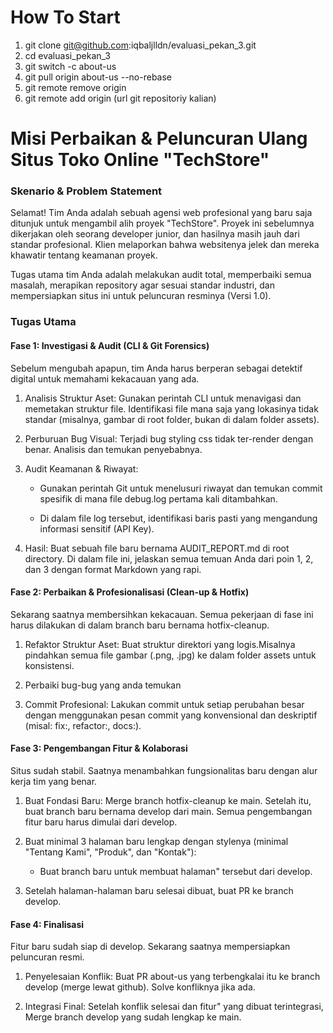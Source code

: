 # How To Start #
1. git clone git@github.com:iqbaljlldn/evaluasi_pekan_3.git
2. cd evaluasi_pekan_3
3. git switch -c about-us
4. git pull origin about-us --no-rebase
5. git remote remove origin
6. git remote add origin (url git repositoriy kalian)

# Misi Perbaikan & Peluncuran Ulang Situs Toko Online "TechStore"

### Skenario & Problem Statement

Selamat! Tim Anda adalah sebuah agensi web profesional yang baru saja ditunjuk untuk mengambil alih proyek "TechStore". Proyek ini sebelumnya dikerjakan oleh seorang developer junior, dan hasilnya masih jauh dari standar profesional. Klien melaporkan bahwa websitenya jelek dan mereka khawatir tentang keamanan proyek.

Tugas utama tim Anda adalah melakukan audit total, memperbaiki semua masalah, merapikan repository agar sesuai standar industri, dan mempersiapkan situs ini untuk peluncuran resminya (Versi 1.0).

### Tugas Utama
#### Fase 1: Investigasi & Audit (CLI & Git Forensics)

Sebelum mengubah apapun, tim Anda harus berperan sebagai detektif digital untuk memahami kekacauan yang ada.

1. Analisis Struktur Aset: Gunakan perintah CLI untuk menavigasi dan memetakan struktur file. Identifikasi file mana saja yang lokasinya tidak standar (misalnya, gambar di root folder, bukan di dalam folder assets).

2. Perburuan Bug Visual: Terjadi bug styling css tidak ter-render dengan benar. Analisis dan temukan penyebabnya.

3. Audit Keamanan & Riwayat:
   - Gunakan perintah Git untuk menelusuri riwayat dan temukan commit spesifik di mana file debug.log pertama kali ditambahkan.

   - Di dalam file log tersebut, identifikasi baris pasti yang mengandung informasi sensitif (API Key).

4. Hasil: Buat sebuah file baru bernama AUDIT_REPORT.md di root directory. Di dalam file ini, jelaskan semua temuan Anda dari poin 1, 2, dan 3 dengan format Markdown yang rapi.

#### Fase 2: Perbaikan & Profesionalisasi (Clean-up & Hotfix)

Sekarang saatnya membersihkan kekacauan. Semua pekerjaan di fase ini harus dilakukan di dalam branch baru bernama hotfix-cleanup.

1. Refaktor Struktur Aset: Buat struktur direktori yang logis.Misalnya pindahkan semua file gambar (.png, .jpg) ke dalam folder assets untuk konsistensi. 

2. Perbaiki bug-bug yang anda temukan

3. Commit Profesional: Lakukan commit untuk setiap perubahan besar dengan menggunakan pesan commit yang konvensional dan deskriptif (misal: fix:, refactor:, docs:).

#### Fase 3: Pengembangan Fitur & Kolaborasi

Situs sudah stabil. Saatnya menambahkan fungsionalitas baru dengan alur kerja tim yang benar.

1. Buat Fondasi Baru: Merge branch hotfix-cleanup ke main. Setelah itu, buat branch baru bernama develop dari main. Semua pengembangan fitur baru harus dimulai dari develop.

2. Buat minimal 3 halaman baru lengkap dengan stylenya (minimal "Tentang Kami", "Produk", dan "Kontak"):
   - Buat branch baru untuk membuat halaman" tersebut dari develop.
3. Setelah halaman-halaman baru selesai dibuat, buat PR ke branch develop.

#### Fase 4: Finalisasi
Fitur baru sudah siap di develop. Sekarang saatnya mempersiapkan peluncuran resmi.

1. Penyelesaian Konflik: Buat PR about-us yang terbengkalai itu ke branch develop (merge lewat github). Solve konfliknya jika ada.

2. Integrasi Final: Setelah konflik selesai dan fitur" yang dibuat terintegrasi, Merge branch develop yang sudah lengkap ke main.


